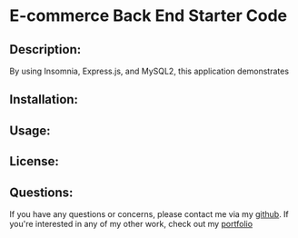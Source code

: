 # E-commerce Back End Starter Code

## Description:

By using Insomnia, Express.js, and MySQL2, this application demonstrates 

## Installation:



## Usage:



## License: 



## Questions: 

If you have any questions or concerns, please contact me via my [github](https://github.com/JamieThompson101). If you're interested in any of my other work, check out my [portfolio](https://jamiethompson101.github.io/My-portfolio/)
